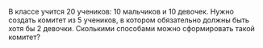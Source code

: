 В классе учится 20 учеников: 10 мальчиков и 10 девочек. Нужно создать комитет из 5 учеников, в котором обязательно должны быть хотя бы 2 девочки. Сколькими способами можно сформировать такой комитет?
